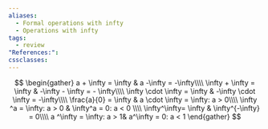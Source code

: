 ```yaml
---
aliases:
  - Formal operations with infty
  - Operations with infty
tags:
  - review
"References:": 
cssclasses:
---
```

$$
\begin{gather}
a + \infty = \infty & a -\infty = -\infty\\\\
\infty + \infty = \infty & -\infty - \infty = - \infty\\\\
\infty \cdot \infty = \infty & -\infty 
\cdot \infty = -\infty\\\\
\frac{a}{0} = \infty & a \cdot \infty = \infty: a > 0\\\\
\infty ^a = \infty: a > 0 & \infty^a = 0: a < 0 \\\\
\infty^\infty= \infty & \infty^{-\infty} = 0\\\\
a ^\infty = \infty: a > 1& a^\infty = 0: a < 1
\end{gather}
$$




